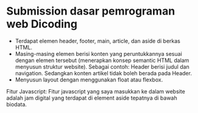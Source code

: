 # Submission dasar pemrograman web Dicoding
- Terdapat elemen header, footer, main, article, dan aside di berkas HTML.
- Masing-masing elemen berisi konten yang peruntukkannya sesuai dengan elemen tersebut (menerapkan konsep semantic HTML dalam menyusun struktur website). Sebagai contoh: Header berisi judul dan navigation. Sedangkan konten artikel tidak boleh berada pada Header.
- Menyusun layout dengan menggunakan float atau flexbox.
  
Fitur Javascript:
Fitur javascript yang saya masukkan ke dalam website adalah jam digital
yang terdapat di element aside tepatnya di bawah biodata.
